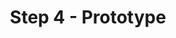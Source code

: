 ---
content_type: topic
ready: true
tags:
- design-thinking
- design-thinking-sprint
title: Step 4 - Prototype
---